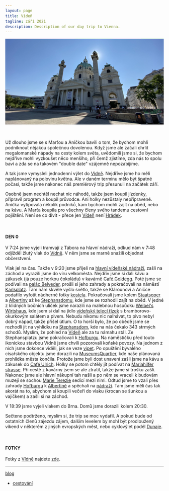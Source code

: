 ```yaml
---
layout: page
title: Vídeň
tagline: září 2021
description: Description of our day trip to Vienna.
---
```


![Karlsplatz](images/travelling_2021_Viden_image.jpg)

&nbsp;

Už dlouho jsme se s Marťou a Aničkou bavili o tom, že bychom mohli podniknout
nějakou společnou dovolenou. Když jsme ale začali chrlit megalomanské nápady
na cesty kolem světa, uvědomili jsme si, že bychom nejdříve mohli vyzkoušet něco
menšího, při čemž zjistíme, zda nás to spolu baví a zda se na takovém "double
date" vzájemně nepozabíjíme.

A tak jsme vymysleli jednodenní výlet do
[Vídně](https://cs.wikipedia.org/wiki/V%C3%ADde%C5%88). Nejdříve jsme ho měli
naplánovaný na polovinu května. Ale v daném termínu mělo být špatné počasí, takže
jsme nakonec náš premiérový trip přesunuli na začátek září.

Osobně jsem nechtěl nechat nic náhodě, takže jsem koupil jízdenky, připravil
program a koupil průvodce. Ani holky nezůstaly nepřipravené. Anička vytipovala
několik podniků, kam bychom mohli zajít na oběd, nebo na kávu. A Marťa koupila
pro všechny členy svého tandemu cestovní pojištění. Není se co divit - přece jen
[Vídeň](https://cs.wikipedia.org/wiki/V%C3%ADde%C5%88) není
[Hrádek](https://cs.wikipedia.org/wiki/Hr%C3%A1dek_(okres_Fr%C3%BDdek-M%C3%ADstek)).

&nbsp;

#### DEN 0

V 7:24 jsme vyjeli tramvají z Tábora na hlavní nádraží, odkud nám v 7:48 odjížděl
žlutý vlak do [Vídně](https://cs.wikipedia.org/wiki/V%C3%ADde%C5%88). V něm jsme
se marně snažili objednat občerstvení.

Vlak jel na čas. Takže v 9:20 jsme přijeli na
[hlavní vídeňské nádraží](https://cs.wikipedia.org/wiki/Wien_Hauptbahnhof),
zašli na záchod a vyrazili jsme do víru velkoměsta. Nejdřív jsme si dali kávu
a zákusek (já pouze horkou čokoládu) v kavárně
[Café Goldegg](https://www.cafegoldegg.at/). Poté jsme se podívali na
[palác Belveder](https://cs.wikipedia.org/wiki/Belveder_(pal%C3%A1c)), prošli si
jeho zahrady a pokračovali na náměstí
[Karlsplatz](https://cs.wikipedia.org/wiki/Karlovo_n%C3%A1m%C4%9Bst%C3%AD_(V%C3%ADde%C5%88)).
Tam nám skvěle vyšlo světlo, takže se Klárounovi a Aničce podařilo vyfotit nádherné
fotky [kostela](https://cs.wikipedia.org/wiki/Kostel_svat%C3%A9ho_Karla_Boromejsk%C3%A9ho_(V%C3%ADde%C5%88)).
Pokračovali jsme kolem [Staatsoper](https://cs.wikipedia.org/wiki/V%C3%ADde%C5%88sk%C3%A1_st%C3%A1tn%C3%AD_opera) a
[Albertiny](https://cs.wikipedia.org/wiki/Albertina)
až ke [Stephansdomu](https://cs.wikipedia.org/wiki/Katedr%C3%A1la_svat%C3%A9ho_%C5%A0t%C4%9Bp%C3%A1na_(V%C3%ADde%C5%88)), kde
jsme se rozhodli zajít na oběd. V jedné z klidných bočních uliček jsme narazili
na malebnou hospůdku [Weibel's Wirtshaus](http://www.weibel.at/wirtshaus01.html),
kde jsem si dal na jídlo [vídeňský telecí řízek](https://cs.wikipedia.org/wiki/V%C3%ADde%C5%88sk%C3%BD_%C5%99%C3%ADzek) s bramborovo-okurkovým salátem a pivem.
Nebudu nikomu nic nalhávat, to pivo nebyl dobrý nápad, takže přišel útlum.
O to horší bylo, že po obědě jsme se rozhodli jít na vyhlídku na [Stephansdom](https://cs.wikipedia.org/wiki/Katedr%C3%A1la_svat%C3%A9ho_%C5%A0t%C4%9Bp%C3%A1na_(V%C3%ADde%C5%88)),
kde na nás čekalo 343 strmých schodů.
Myslím, že pohled na [Vídeň](https://cs.wikipedia.org/wiki/V%C3%ADde%C5%88) ale
za tu námahu stál. Ze Stephansplatzu jsme pokračovali
k [Hofburgu](https://cs.wikipedia.org/wiki/Hofburg). Na náměstíčku před touto
ikonickou stavbou Vídně jsme chvíli pozorovali
koňské povozy. Na jednom z nich jsme dokonce viděli, jak se veze
[vipet](https://cs.wikipedia.org/wiki/Whippet). Po opuštění bývalého
císařského objektu jsme dorazili na
[MuseumsQuartier](https://cs.wikipedia.org/wiki/MuseumsQuartier), kde naše
plánovaná prohlídka města končila. Protože jsme byli dost unavení zašli jsme na
kávu a zákusek do [Café Ulrich](https://ulrichwien.at/). Holky se potom chtěly
jít podívat na [Mariahilfer strasse](https://cs.wikipedia.org/wiki/Mariahilfer_Stra%C3%9Fe).
Při cestě z kavárny jsem se ale ztratil, takže jsme si trošku zašli. Nakonec
jsme ale hlavní nákupní tah našli a po něm se vraceli k budovám muzejí se sochou
[Marie Terezie](https://cs.wikipedia.org/wiki/Marie_Terezie) sedící mezi nimi.
Odtud jsme to vzali přes zahrady [Hofburgu](https://cs.wikipedia.org/wiki/Hofburg)
k [Albertině](https://cs.wikipedia.org/wiki/Albertina)
a spěchali na [nádraží]((https://cs.wikipedia.org/wiki/Wien_Hauptbahnhof)).
Tam jsme měli čas tak akorát na to, abychom si koupili
večeři do vlaku (krocan se šunkou a vajíčkem) a zašli si na záchod.

V 18:39 jsme vyjeli vlakem do Brna. Domů jsme dorazili kolem 20:30.

Sečteno podtrženo, myslím si, že trip se moc vydařil. A pokud bude od ostatních
členů zájezdu zájem, dalším levelem by mohl být prodloužený víkend v některém
z jiných evropských měst, nebo cyklovýlet podél
[Dunaje](https://cs.wikipedia.org/wiki/Dunaj).

&nbsp;

#### FOTKY

Fotky z [Vídně](https://cs.wikipedia.org/wiki/V%C3%ADde%C5%88) najdete
[zde](https://photos.app.goo.gl/aR1FRxRf31eZm1e77).

---

[blog](../index.html)
- [cestování](traveling_content.html)
